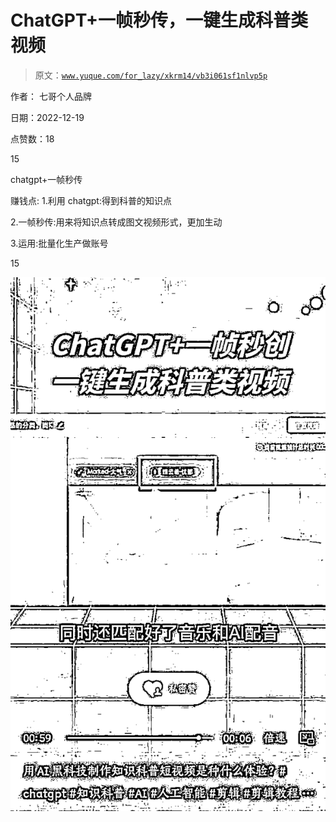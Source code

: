 # ChatGPT+一帧秒传，一键生成科普类视频

> 原文：[`www.yuque.com/for_lazy/xkrm14/vb3i061sf1nlvp5p`](https://www.yuque.com/for_lazy/xkrm14/vb3i061sf1nlvp5p)



作者： 七哥个人品牌 

日期：2022-12-19 

点赞数：18 

15 

chatgpt+一帧秒传 

赚钱点: 1.利用 chatgpt:得到科普的知识点 

2.一帧秒传:用来将知识点转成图文视频形式，更加生动 

3.运用:批量化生产做账号 

15 

![](img/71eaee9cd61cd8090b68134a823d5406.png) 


